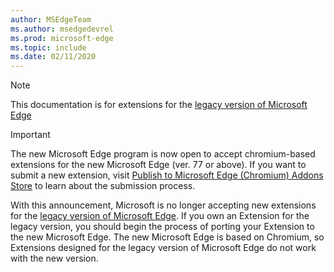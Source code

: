 ```yaml
---
author: MSEdgeTeam
ms.author: msedgedevrel
ms.prod: microsoft-edge
ms.topic: include
ms.date: 02/11/2020
---
```

> [!NOTE]
> This documentation is for extensions for the [legacy version of Microsoft Edge][MicrosoftEdgeLegacy]

> [!IMPORTANT]
> The new Microsoft Edge program is now open to accept chromium-based extensions for the new Microsoft Edge (ver. 77 or above). If you want to submit a new extension, visit [Publish to Microsoft Edge \(Chromium\) Addons Store][PublishMicrosoftEdgeAddonsCatalog] to learn about the submission process.  
> 
> With this announcement, Microsoft is no longer accepting new extensions for the [legacy version of Microsoft Edge][MicrosoftEdgeLegacy ]. If you own an Extension for the legacy version, you should begin the process of porting your Extension to the new Microsoft Edge.  The new Microsoft Edge is based on Chromium, so Extensions designed for the legacy version of Microsoft Edge do not work with the new version.  
> 

<!-- image links -->  

<!-- links -->  

[PublishMicrosoftEdgeAddonsCatalog]: /microsoft-edge/extensions-chromium/publish/publish-extension "Publish An Extension"  

[MicrosoftEdgeLegacy]: https://support.microsoft.com/help/4533505/what-is-microsoft-edge-legacy "What is Microsoft Edge Legacy? | Microsoft Support"  

